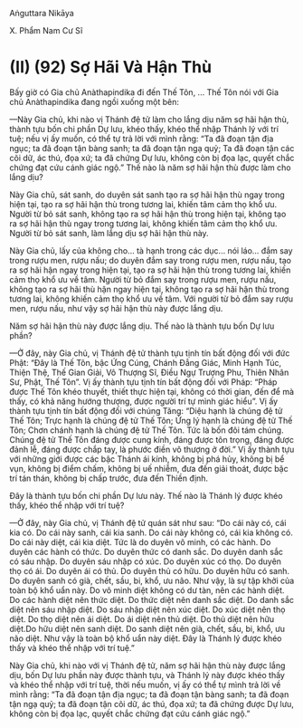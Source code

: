 Aṅguttara Nikāya

X. Phẩm Nam Cư Sĩ

# (II) (92) Sợ Hãi Và Hận Thù

Bấy giờ có Gia chủ Anàthapindika đi đến Thế Tôn, ... Thế Tôn nói với Gia chủ Anàthapindika đang ngồi xuống một bên:

—Này Gia chủ, khi nào vị Thánh đệ tử làm cho lắng dịu năm sợ hãi hận thù, thành tựu bốn chi phần Dự lưu, khéo thấy, khéo thể nhập Thánh lý với trí tuệ; nếu vị ấy muốn, có thể tự trả lời với mình rằng: “Ta đã đoạn tận địa ngục; ta đã đoạn tận bàng sanh; ta đã đoạn tận ngạ quỷ; Ta đã đoạn tận các cõi dữ, ác thú, đọa xứ; ta đã chứng Dự lưu, không còn bị đọa lạc, quyết chắc chứng đạt cứu cánh giác ngộ.” Thế nào là năm sợ hãi hận thù được làm cho lắng dịu?

Này Gia chủ, sát sanh, do duyên sát sanh tạo ra sợ hãi hận thù ngay trong hiện tại, tạo ra sợ hãi hận thù trong tương lai, khiến tâm cảm thọ khổ ưu. Người từ bỏ sát sanh, không tạo ra sợ hãi hận thù trong hiện tại, không tạo ra sợ hãi hận thù ngay trong tương lai, không khiến tâm cảm thọ khổ ưu. Người từ bỏ sát sanh, làm lắng dịu sợ hãi hận thù này.

Này Gia chủ, lấy của không cho... tà hạnh trong các dục... nói láo... đắm say trong rượu men, rượu nấu; do duyên đắm say trong rượu men, rượu nấu, tạo ra sợ hãi hận ngay trong hiện tại, tạo ra sợ hãi hận thù trong tương lai, khiến cảm thọ khổ ưu về tâm. Người từ bỏ đắm say trong rượu men, rượu nấu, không tạo ra sợ hãi thù hận ngay hiện tại, không tạo ra sợ hãi hận thù trong tương lai, không khiến cảm thọ khổ ưu về tâm. Với người từ bỏ đắm say rượu men, rượu nấu, như vậy sợ hãi hận thù này được lắng dịu.

Năm sợ hãi hận thù này được lắng dịu. Thế nào là thành tựu bốn Dự lưu phần?

—Ở đây, này Gia chủ, vị Thánh đệ tử thành tựu tịnh tín bất động đối với đức Phật: “Ðây là Thế Tôn, bậc Ứng Cúng, Chánh Ðẳng Giác, Minh Hạnh Túc, Thiện Thệ, Thế Gian Giải, Vô Thượng Sĩ, Ðiều Ngự Trượng Phu, Thiên Nhân Sư, Phật, Thế Tôn”. Vị ấy thành tựu tịnh tín bất động đối với Pháp: “Pháp được Thế Tôn khéo thuyết, thiết thực hiện tại, không có thời gian, đến để mà thấy, có khả năng hướng thượng, được người trí tự mình giác hiểu”. Vị ấy thành tựu tịnh tín bất động đối với chúng Tăng: “Diệu hạnh là chúng đệ tử Thế Tôn; Trực hạnh là chúng đệ tử Thế Tôn; Ứng lý hạnh là chúng đệ tử Thế Tôn; Chơn chánh hạnh là chúng đệ tử Thế Tôn. Tức là bốn đôi tám chúng. Chúng đệ tử Thế Tôn đáng được cung kính, đáng được tôn trọng, đáng được đảnh lễ, đáng được chắp tay, là phước điền vô thượng ở đời.” Vị ấy thành tựu với những giới được các bậc Thánh ái kính, không bị phá hủy, không bị bể vụn, không bị điểm chấm, không bị uế nhiễm, đưa đến giải thoát, được bậc trí tán thán, không bị chấp trước, đưa đến Thiền định.

Ðây là thành tựu bốn chi phần Dự lưu này. Thế nào là Thánh lý được khéo thấy, khéo thể nhập với trí tuệ?

—Ở đây, này Gia chủ, vị Thánh đệ tử quán sát như sau: “Do cái này có, cái kia có. Do cái này sanh, cái kia sanh. Do cái này không có, cái kia không có. Do cái này diệt, cái kia diệt. Tức là do duyên vô minh, có các hành. Do duyên các hành có thức. Do duyên thức có danh sắc. Do duyên danh sắc có sáu nhập. Do duyên sáu nhập có xúc. Do duyên xúc có thọ. Do duyên thọ có ái. Do duyên ái có thủ. Do duyên thủ có hữu. Do duyên hữu có sanh. Do duyên sanh có già, chết, sầu, bi, khổ, ưu não. Như vậy, là sự tập khởi của toàn bộ khổ uẩn này. Do vô minh diệt không có dư tàn, nên các hành diệt. Do các hành diệt nên thức diệt. Do thức diệt nên danh sắc diệt. Do danh sắc diệt nên sáu nhập diệt. Do sáu nhập diệt nên xúc diệt. Do xúc diệt nên thọ diệt. Do thọ diệt nên ái diệt. Do ái diệt nên thủ diệt. Do thủ diệt nên hữu diệt.Do hữu diệt nên sanh diệt. Do sanh diệt nên già, chết, sầu, bi, khổ, ưu não diệt. Như vậy là toàn bộ khổ uẩn này diệt. Ðây là Thánh lý được khéo thấy và khéo thể nhập với trí tuệ.”

Này Gia chủ, khi nào với vị Thánh đệ tử, năm sợ hãi hận thù này được lắng dịu, bốn Dự lưu phần này được thành tựu, và Thánh lý này được khéo thấy và khéo thể nhập với trí tuệ, thời nếu muốn, vị ấy có thể tự mình trả lời về mình rằng: “Ta đã đoạn tận địa ngục; ta đã đoạn tận bàng sanh; ta đã đoạn tận ngạ quỷ; ta đã đoạn tận cõi dữ, ác thú, đọa xứ; ta đã chứng được Dự lưu, không còn bị đọa lạc, quyết chắc chứng đạt cứu cánh giác ngộ.”

